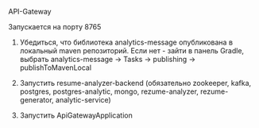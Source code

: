 API-Gateway

Запускается на порту 8765

1. Убедиться, что библиотека analytics-message опубликована в локальный maven репозиторий.
Если нет - зайти в панель Gradle, 
выбрать analytics-message -> Tasks -> publishing -> publishToMavenLocal

2. Запустить resume-analyzer-backend (обязательно zookeeper, kafka, postgres, postgres-analytic,
mongo, rezume-analyzer, rezume-generator, analytic-service)

3. Запустить ApiGatewayApplication